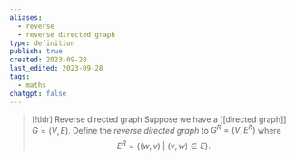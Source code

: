 ```yaml
---
aliases:
  - reverse
  - reverse directed graph
type: definition
publish: true
created: 2023-09-28
last_edited: 2023-09-28
tags:
  - maths
chatgpt: false
---
```

> [!tldr] Reverse directed graph
> Suppose we have a [[directed graph]] $G = (V,E)$. Define the *reverse directed graph* to $G^R = (V, E^R)$ where
> $$E^R = \{(w,v) \ \vert \ (v,w) \in E\}.$$


